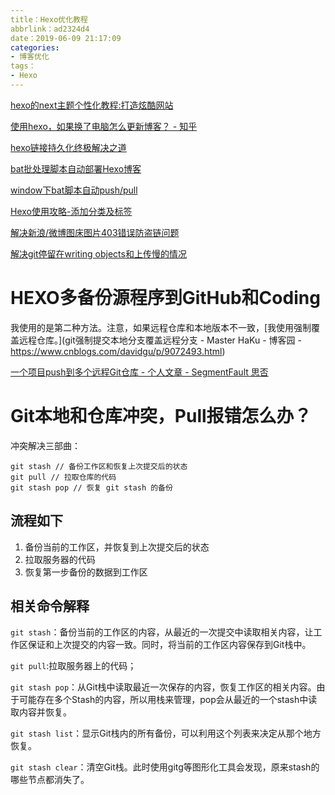 ```yaml
---
title：Hexo优化教程
abbrlink：ad2324d4
date：2019-06-09 21:17:09
categories:
- 博客优化
tags：
- Hexo
---
```


[hexo的next主题个性化教程:打造炫酷网站](http://shenzekun.cn/hexo的next主题个性化配置教程.html)

[使用hexo，如果换了电脑怎么更新博客？ - 知乎]( https://www.zhihu.com/question/21193762)

[hexo链接持久化终极解决之道 ](https://blog.csdn.net/yanzi1225627/article/details/77761488)

[bat批处理脚本自动部署Hexo博客 ](https://blog.csdn.net/qq_21808961/article/details/84868482) 

[window下bat脚本自动push/pull ](https://blog.csdn.net/ekey_code/article/details/79587742)

[Hexo使用攻略-添加分类及标签](https://linlif.github.io/2017/05/27/Hexo%E4%BD%BF%E7%94%A8%E6%94%BB%E7%95%A5-%E6%B7%BB%E5%8A%A0%E5%88%86%E7%B1%BB%E5%8F%8A%E6%A0%87%E7%AD%BE/)

[解决新浪/微博图床图片403错误防盗链问题](https://blog.gobyte.cn/post/cfce32d8.html)

[解决git停留在writing objects和上传慢的情况](https://www.jianshu.com/p/704dc6b0bb18)

# HEXO多备份源程序到GitHub和Coding

我使用的是第二种方法。注意，如果远程仓库和本地版本不一致，[我使用强制覆盖远程仓库。](git强制提交本地分支覆盖远程分支 - Master HaKu - 博客园 - https://www.cnblogs.com/davidgu/p/9072493.html)

[一个项目push到多个远程Git仓库 - 个人文章 - SegmentFault 思否]( https://segmentfault.com/a/1190000011294144)





# Git本地和仓库冲突，Pull报错怎么办？

冲突解决三部曲：

```shell
git stash // 备份工作区和恢复上次提交后的状态
git pull // 拉取仓库的代码
git stash pop // 恢复 git stash 的备份
```

## 流程如下

1. 备份当前的工作区，并恢复到上次提交后的状态
2. 拉取服务器的代码
3. 恢复第一步备份的数据到工作区

## 相关命令解释

`git stash`：备份当前的工作区的内容，从最近的一次提交中读取相关内容，让工作区保证和上次提交的内容一致。同时，将当前的工作区内容保存到Git栈中。

`git pull`:拉取服务器上的代码；

`git stash pop`：从Git栈中读取最近一次保存的内容，恢复工作区的相关内容。由于可能存在多个Stash的内容，所以用栈来管理，pop会从最近的一个stash中读取内容并恢复。

`git stash list`：显示Git栈内的所有备份，可以利用这个列表来决定从那个地方恢复。

`git stash clear`：清空Git栈。此时使用gitg等图形化工具会发现，原来stash的哪些节点都消失了。




